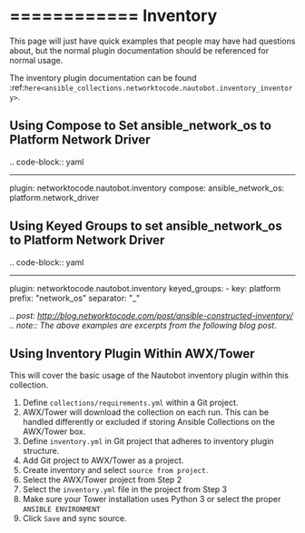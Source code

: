 ============
Inventory
============

This page will just have quick examples that people may have had questions about, but the normal plugin documentation should be referenced for normal usage.

The inventory plugin documentation can be found :ref:`here<ansible_collections.networktocode.nautobot.inventory_inventory>`.

Using Compose to Set ansible_network_os to Platform Network Driver
------------------------------------------------------------------

.. code-block:: yaml

  ---
  plugin: networktocode.nautobot.inventory
  compose:
    ansible_network_os: platform.network_driver


Using Keyed Groups to set ansible_network_os to Platform Network Driver
----------------------------------------------------------------

.. code-block:: yaml

  ---
  plugin: networktocode.nautobot.inventory
  keyed_groups:
    - key: platform
      prefix: "network_os"
      separator: "_"

.. _post: http://blog.networktocode.com/post/ansible-constructed-inventory/
.. note:: The above examples are excerpts from the following blog post_.


Using Inventory Plugin Within AWX/Tower
----------------------------------------

This will cover the basic usage of the Nautobot inventory plugin within this collection.

1. Define ``collections/requirements.yml`` within a Git project.
2. AWX/Tower will download the collection on each run. This can be handled differently or excluded if storing Ansible Collections on the AWX/Tower box.
3. Define ``inventory.yml`` in Git project that adheres to inventory plugin structure.
4. Add Git project to AWX/Tower as a project.
5. Create inventory and select ``source from project``.
6. Select the AWX/Tower project from Step 2
7. Select the ``inventory.yml`` file in the project from Step 3
8. Make sure your Tower installation uses Python 3 or select the proper ``ANSIBLE ENVIRONMENT``
9. Click ``Save`` and sync source.
